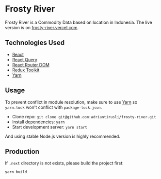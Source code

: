 # Frosty River

Frosty River is a Commodity Data based on location in Indonesia.
The live version is on [frosty-river.vercel.com](https://frosty-river.vercel.com/).

## Technologies Used

- [React](https://yarn.pm/react)
- [React Query](https://yarnpkg.com/package/@tanstack/react-query)
- [React Router DOM](https://yarnpkg.com/package/react-router-dom)
- [Redux Toolkit](https://yarnpkg.com/package/@reduxjs/toolkit)
- [Yarn](https://yarnpkg.com)

## Usage

To prevent conflict in module resolution, make sure to use [Yarn](https://yarnpkg.com)
so `yarn.lock` won't conflict with `package-lock.json`.

- Clone repo: `git clone git@github.com:adriantirusli/frosty-river.git`
- Install dependencies: `yarn`
- Start development server: `yarn start`

And using stable Node.js version is highly recommended.

## Production

If `.next` directory is not exists, please build the project first:

```bash
yarn build
```

